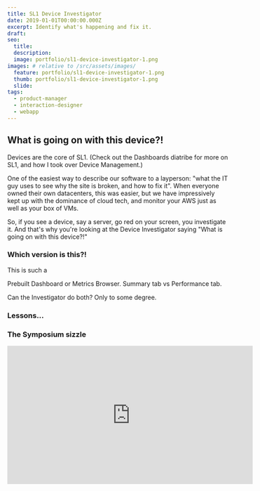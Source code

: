 ```yaml
---
title: SL1 Device Investigator
date: 2019-01-01T00:00:00.000Z
excerpt: Identify what's happening and fix it.
draft: 
seo:
  title:
  description:
  image: portfolio/sl1-device-investigator-1.png
images: # relative to /src/assets/images/
  feature: portfolio/sl1-device-investigator-1.png
  thumb: portfolio/sl1-device-investigator-1.png
  slide:
tags:
  - product-manager
  - interaction-designer
  - webapp
---
```



## What is going on with this device?!

Devices are the core of SL1. (Check out the Dashboards diatribe for more on SL1, and how I took over Device Management.)

One of the easiest way to describe our software to a layperson: "what the IT guy uses to see why the site is broken, and how to fix it". When everyone owned their own datacenters, this was easier, but we have impressively kept up with the dominance of cloud tech, and monitor your AWS just as well as your box of VMs.

So, if you see a device, say a server, go red on your screen, you investigate it. And that's why you're looking at the Device Investigator saying "What is going on with this device?!"

### Which version is this?!

This is such a 

Prebuilt Dashboard or Metrics Browser.
Summary tab vs Performance tab.

Can the Investigator do both? Only to some degree.

### Lessons...


### The Symposium sizzle

<iframe width="560" height="315" src="https://www.youtube.com/embed/9445EyapbYc" title="YouTube video player" frameborder="0" allow="accelerometer; autoplay; clipboard-write; encrypted-media; gyroscope; picture-in-picture" allowfullscreen></iframe>